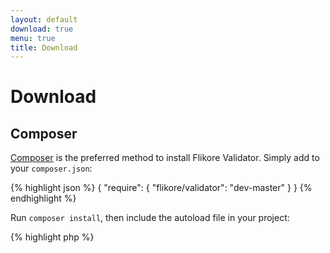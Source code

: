 ```yaml
---
layout: default
download: true
menu: true
title: Download
---
```


# Download

## Composer

[Composer](http://getcomposer.org) is the preferred method to install Flikore Validator. Simply add to your `composer.json`:

{% highlight json %}
{
    "require": {
        "flikore/validator": "dev-master"
    }
}
{% endhighlight %}

Run `composer install`, then include the autoload file in your project:

{% highlight php %}
<?php

require_once 'vendor/autoload.php';

// Do validation stuff
{% endhighlight %}

## Installing with Git

* Clone this repository in a folder on your project:

{% highlight bash %}
git clone https://github.com/flikore/validator.git vendor/flikore/validator
{% endhighlight %}

* Include the `autoload.php` file in the bootstrap for your project:

{% highlight php %}
<?php
    
require_once 'vendor/flikore/validator/autoload.php';

// Do validation stuff
{% endhighlight %}

### Submodule

An alternative is to create a submodule instead of cloning the repository. This way you don't need to push this library to your own repository and can also update it more easily:

{% highlight bash %}
git submodule add https://github.com/flikore/validator.git vendor/flikore/validator
{% endhighlight %}

## Download

You can also download the [tarball](https://github.com/flikore/validator/tarball/master "tarball") (or the [zipball](https://github.com/flikore/validator/zipball/master "zipball")) and set it up in one of your project folders.